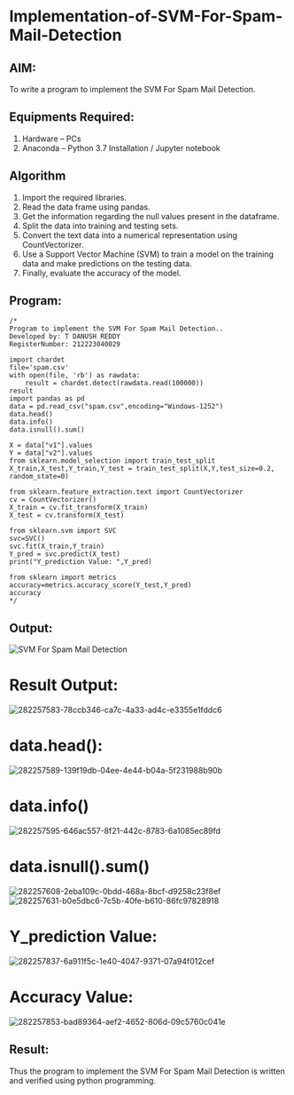 # Implementation-of-SVM-For-Spam-Mail-Detection

## AIM:
To write a program to implement the SVM For Spam Mail Detection.

## Equipments Required:
1. Hardware – PCs
2. Anaconda – Python 3.7 Installation / Jupyter notebook

## Algorithm
1. Import the required libraries.
2. Read the data frame using pandas.
3. Get the information regarding the null values present in the dataframe.
4. Split the data into training and testing sets.
5. Convert the text data into a numerical representation using CountVectorizer.
6. Use a Support Vector Machine (SVM) to train a model on the training data and make predictions on the testing data.
7. Finally, evaluate the accuracy of the model. 

## Program:
```
/*
Program to implement the SVM For Spam Mail Detection..
Developed by: T DANUSH REDDY 
RegisterNumber: 212223040029

import chardet 
file='spam.csv'
with open(file, 'rb') as rawdata: 
    result = chardet.detect(rawdata.read(100000))
result
import pandas as pd
data = pd.read_csv("spam.csv",encoding="Windows-1252")
data.head()
data.info()
data.isnull().sum()

X = data["v1"].values
Y = data["v2"].values
from sklearn.model_selection import train_test_split
X_train,X_test,Y_train,Y_test = train_test_split(X,Y,test_size=0.2, random_state=0)

from sklearn.feature_extraction.text import CountVectorizer
cv = CountVectorizer()
X_train = cv.fit_transform(X_train)
X_test = cv.transform(X_test)

from sklearn.svm import SVC
svc=SVC()
svc.fit(X_train,Y_train)
Y_pred = svc.predict(X_test)
print("Y_prediction Value: ",Y_pred)

from sklearn import metrics
accuracy=metrics.accuracy_score(Y_test,Y_pred)
accuracy 
*/
```

## Output:
![SVM For Spam Mail Detection](sam.png)
# Result Output:
![282257583-78ccb346-ca7c-4a33-ad4c-e3355e1fddc6](https://github.com/danushreddy7/Implementation-of-SVM-For-Spam-Mail-Detection/assets/149035740/d18d5a48-423a-41ea-843e-d8a2ded00393)
# data.head():
![282257589-139f19db-04ee-4e44-b04a-5f231988b90b](https://github.com/danushreddy7/Implementation-of-SVM-For-Spam-Mail-Detection/assets/149035740/ebb0be01-a42b-4643-b4b8-3a94c65df979)
# data.info()
![282257595-646ac557-8f21-442c-8783-6a1085ec89fd](https://github.com/danushreddy7/Implementation-of-SVM-For-Spam-Mail-Detection/assets/149035740/aaf40d49-0b01-4689-b897-82cfff9c48a0)
# data.isnull().sum()
![282257608-2eba109c-0bdd-468a-8bcf-d9258c23f8ef](https://github.com/danushreddy7/Implementation-of-SVM-For-Spam-Mail-Detection/assets/149035740/5b3e889e-4282-418f-b58b-2d42c489edff)
![282257631-b0e5dbc6-7c5b-40fe-b610-86fc97828918](https://github.com/danushreddy7/Implementation-of-SVM-For-Spam-Mail-Detection/assets/149035740/99fd5aac-057b-4e9f-a390-5824196d35f1)
# Y_prediction Value:
![282257837-6a911f5c-1e40-4047-9371-07a94f012cef](https://github.com/danushreddy7/Implementation-of-SVM-For-Spam-Mail-Detection/assets/149035740/a03e8342-8ed3-49c5-b1ff-61d0f68d6db9)
# Accuracy Value:
![282257853-bad89364-aef2-4652-806d-09c5760c041e](https://github.com/danushreddy7/Implementation-of-SVM-For-Spam-Mail-Detection/assets/149035740/acd03434-3d5e-4275-9b6c-aaaf0416a53f)




## Result:
Thus the program to implement the SVM For Spam Mail Detection is written and verified using python programming.
